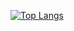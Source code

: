 
[![Top Langs](https://github-readme-stats.vercel.app/api/top-langs/?username=felwal&theme=github_dark&hide_border=false&border_color=35363B&bg_color=201F24&langs_count=10&layout=compact&hide=xml,json,markdown,yaml)](https://github.com/anuraghazra/github-readme-stats)
